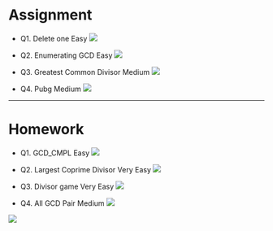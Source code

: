 # Assignment

 
- Q1. Delete one Easy [![](https://img.shields.io/badge/-EASY-green)]()

- Q2. Enumerating GCD Easy [![](https://img.shields.io/badge/-EASY-green)]()

- Q3. Greatest Common Divisor Medium [![](https://img.shields.io/badge/-MEDIUM-yellow)]()

- Q4. Pubg Medium [![](https://img.shields.io/badge/-MEDIUM-yellow)]()


*** 

# Homework
 

- Q1. GCD_CMPL Easy [![](https://img.shields.io/badge/-EASY-green)]()

- Q2. Largest Coprime Divisor Very Easy [![](https://img.shields.io/badge/-EASY-green)]()

- Q3. Divisor game Very Easy [![](https://img.shields.io/badge/-EASY-green)]()

- Q4. All GCD Pair Medium [![](https://img.shields.io/badge/-MEDIUM-yellow)]()


[![](https://img.shields.io/badge/github-blue?style=for-the-badge)](https://github.com/pashmash372)


[//]: # (https://img.shields.io/badge/-EASY-green)

[//]: # ()

[//]: # ()

[//]: # (https://img.shields.io/badge/-MEDIUM-yellow)

[//]: # ()

[//]: # ()

[//]: # (https://img.shields.io/badge/-HARD-red)